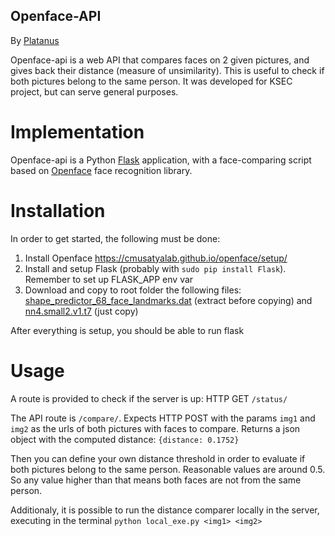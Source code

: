 ## Openface-API
By [Platanus](http://platan.us)

Openface-api is a web API that compares faces on 2 given pictures, and gives back their distance (measure of unsimilarity).  This is useful to check if both pictures belong to the same person.  It was developed for KSEC project, but can serve general purposes.

# Implementation
Openface-api is a Python [Flask](http://flask.pocoo.org/) application, with a face-comparing script based on [Openface](https://cmusatyalab.github.io/openface/) face recognition library.

# Installation
In order to get started, the following must be done:
1. Install Openface https://cmusatyalab.github.io/openface/setup/
2. Install and setup Flask (probably with `sudo pip install Flask`).  Remember to set up FLASK_APP env var
3. Download and copy to root folder the following files: [shape_predictor_68_face_landmarks.dat](http://dlib.net/files/shape_predictor_68_face_landmarks.dat.bz2) (extract before copying) and [nn4.small2.v1.t7](http://openface-models.storage.cmusatyalab.org/nn4.small2.v1.t7) (just copy)

After everything is setup, you should be able to run flask 

# Usage

A route is provided to check if the server is up:  HTTP GET `/status/`

The API route is `/compare/`.  Expects HTTP POST with the params `img1` and `img2` as the urls of both pictures with faces to compare.  Returns a json object with the computed distance: `{distance: 0.1752}`

Then you can define your own distance threshold in order to evaluate if both pictures belong to the same person.  Reasonable values are around 0.5.  So any value higher than that means both faces are not from the same person.

Additionaly, it is possible to run the distance comparer locally in the server, executing in the terminal `python local_exe.py <img1> <img2>`